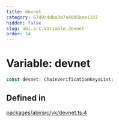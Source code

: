 ```yaml
---
title: devnet
category: 6749c4dba3a7a4005bae1197
hidden: false
slug: abi.src.Variable.devnet
order: 14
---
```


# Variable: devnet

```ts
const devnet: ChainVerificationKeysList;
```

## Defined in

[packages/abi/src/vk/devnet.ts:4](https://github.com/zkcloudworker/minatokens-lib/blob/main/packages/abi/src/vk/devnet.ts#L4)

